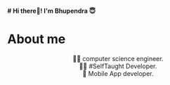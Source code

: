 <p><B># Hi there👋! I'm Bhupendra 😇</B></p>

# About me

<p align="center">👨‍🎓 computer science engineer.</br>
👨‍💻 #SelfTaught Developer.</br>
📱 Mobile App developer.</p>
  
  



